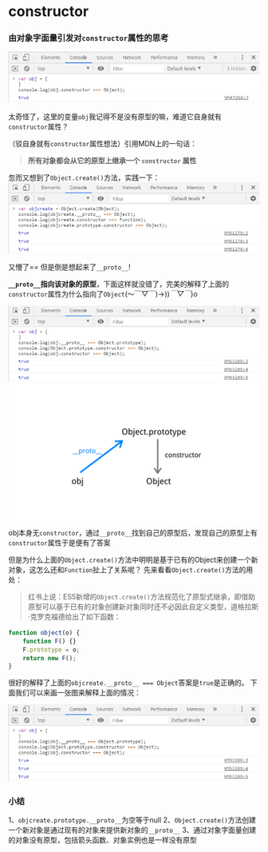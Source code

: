 # constructor

### 由对象字面量引发对`constructor`属性的思考
![image](https://github.com/Yajing99/blog/blob/master/images/constructor/1%E9%97%AE%E9%A2%98%E6%80%9D%E8%80%83.png)

太奇怪了，这里的变量`obj`我记得不是没有原型的嘛，难道它自身就有`constructor`属性？

（驳自身就有`constructor`属性想法）引用MDN上的一句话：
>**所有对象都会从它的原型上继承一个 `constructor` 属性**




忽而又想到了`Object.create()`方法，实践一下：
![image](https://github.com/Yajing99/blog/blob/master/images/constructor/2%E5%BC%95%E5%8F%91%E5%AF%B9Object.create%E7%9A%84%E6%80%9D%E8%80%83.png)

又懵了== 但是倒是想起来了`__proto__`!

**`__proto__`指向该对象的原型**，下面这样就没错了，完美的解释了上面的`constructor`属性为什么指向了`Object`(～￣▽￣)→))*￣▽￣*)o

![image](https://github.com/Yajing99/blog/blob/master/images/constructor/3%E5%AF%B9%E9%97%AE%E9%A2%981%E7%90%86%E8%A7%A3.png)
![image](https://github.com/Yajing99/blog/blob/master/images/constructor/%E5%AF%B9%E8%B1%A1%E5%AD%97%E9%9D%A2%E9%87%8Fconstructor%E6%8C%87%E5%90%91%E8%A7%A3%E9%87%8A.png)
obj本身无`constructor`，通过`__proto__`找到自己的原型后，发现自己的原型上有`constructor`属性于是便有了答案
 


但是为什么上面的`Object.create()`方法中明明是基于已有的Object来创建一个新对象，这怎么还和`Function`扯上了关系呢？
先来看看`Object.create()`方法的用处：
>红书上说：ES5新增的`Object.create()`方法规范化了原型式继承，即借助原型可以基于已有的对象创建新对象同时还不必因此自定义类型，道格拉斯·克罗克福德给出了如下函数：
```javascript 
function object(o) {
	function F() {}
	F.prototype = o;
	return new F();
}
```
很好的解释了上面的`objcreate.__proto__ === Object`答案是`true`是正确的。
下面我们可以来画一张图来解释上面的情况：

![image](https://github.com/Yajing99/blog/blob/master/images/constructor/3%E5%AF%B9%E9%97%AE%E9%A2%981%E7%90%86%E8%A7%A3.png)

### 小结
1、`objcreate.prototype.__proto__`为空等于null
2、`Object.create()`方法创建一个新对象是通过现有的对象来提供新对象的`__proto__` 
3、通过对象字面量创建的对象没有原型，包括箭头函数、对象实例也是一样没有原型